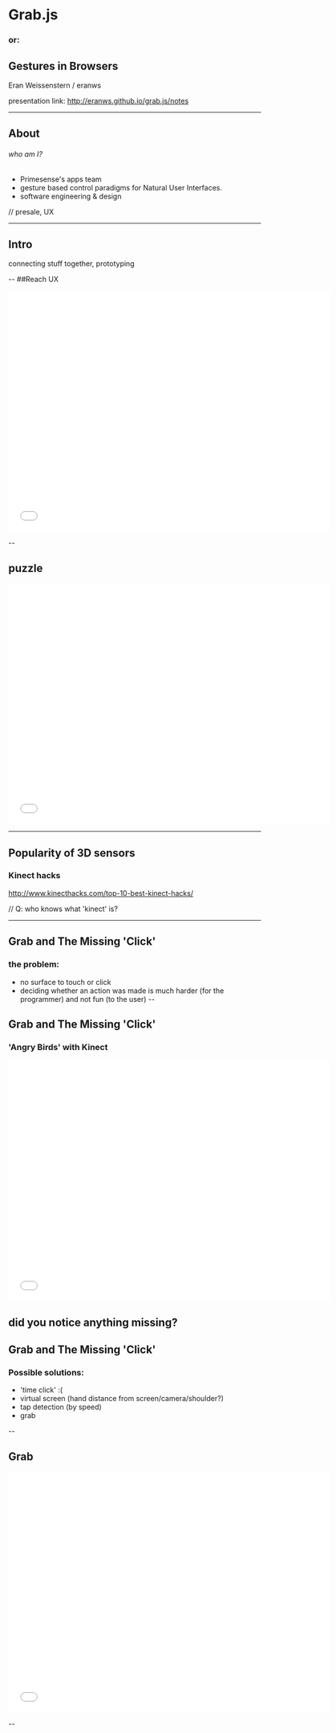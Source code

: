 
# Grab.js

### or:

## Gestures in Browsers	

Eran Weissenstern / eranws

presentation link: http://eranws.github.io/grab.js/notes


---
## About
###### who am I?

* Primesense's apps team
* gesture based control paradigms for Natural User Interfaces.
* software engineering & design


// presale, UX 

---
## Intro

connecting stuff together, prototyping


--
##Reach UX
<iframe data-autoplay width="640" height="480" src="//www.youtube.com/embed/IVOPxYKhqZ0?rel=0" frameborder="0" allowfullscreen></iframe>

--
## puzzle

<iframe data-autoplay width="640" height="480" src="//www.youtube.com/embed/vVlANzCHL2Y?rel=0" frameborder="0" allowfullscreen></iframe>

---

## Popularity of 3D sensors

### Kinect hacks 
http://www.kinecthacks.com/top-10-best-kinect-hacks/

//	Q: who knows what 'kinect' is?


---
## Grab and The Missing 'Click'

### the problem:
- no surface to touch or click
- deciding whether an action was made is much harder (for the programmer) and not fun (to the user)
--

## Grab and The Missing 'Click'
### 'Angry Birds' with Kinect

<iframe data-autoplay width="640" height="480" src="//www.youtube.com/embed/u_jmQY4QEBY?rel=0" frameborder="0" allowfullscreen></iframe>

did you notice anything missing?
--

## Grab and The Missing 'Click'

### Possible solutions:

* 'time click'  :(
* virtual screen (hand distance from screen/camera/shoulder?)
* tap detection (by speed)
* grab

--

## Grab

<iframe data-autoplay width="640" height="480" src="//www.youtube.com/embed/PurcczCZOO8?rel=0" frameborder="0" allowfullscreen></iframe>

--

<iframe  width="640" height="480" src="localhost:9093" frameborder="0"></iframe>

### tech demo

---

## the Stack

* hardware
* driver
* middleware
* server
* client

//	Q: how many are programmers? what language?

--
## hardware

* IR projector
* camera
* chip

// Some background about depth, Ir, sensors
--
## driver

* software low-level
* reads the "Depth Frame" to the PC
* written in C

--
## middleware

* NiTE - Primesense's computer vision layer
* Scene analysis, segmentation, tracking
* written in C++

--
## server

* reads a frame from the camera
* process it 
* sends data to the client over websockets 

// this enables multiplayer apps, since the app can run on another device
--
## client

* application
* game
* In our case - a Browser



---

# < intermission >
## server install

--

installation links

---


Browser - a Powerful Development tool
	Good seperation of worker and waiter, (client/server), cpu bound / io bound
	Runtime - C++, websockets, Browser - Javascript
	Recent advances in GPUs, internet standards (HTML5, WebGL) - Three.js
	programming is easy and fast

Why javascript? walkthrough
	inspect, (F12 / ctrl+shift+J - dev tools)
	hack (ESC - console)
	debug (breakpoint)
	* easy debugging example, famous website

event loop
	* hand position
	* grab state
	* (skeleton)

hack'n'slash (or: hotCoture)
	take working examples
	replace the wiring
	// exercise







---
## Links

* Presentation was made easy with: [Reveal.js](http://lab.hakim.se/reveal-js/)

---

# Thank You!
### Eran Weissenstern / eranws